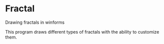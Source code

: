 # Fractal
Drawing fractals in winforms

This program draws different types of fractals with the ability to customize them.
